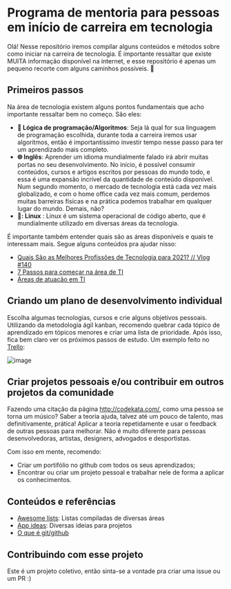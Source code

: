 # Programa de mentoria para pessoas em início de carreira em tecnologia

Olá! Nesse repositório iremos compilar alguns conteúdos e métodos sobre como iniciar na carreira de tecnologia. É importante ressaltar que existe MUITA informação disponível na internet, e esse repositório é apenas um pequeno recorte com alguns caminhos possíveis. 🌈

## Primeiros passos

Na área de tecnologia existem alguns pontos fundamentais que acho importante ressaltar bem no começo. São eles:


- **🤖 Lógica de programação/Algoritmos**: Seja lá qual for sua linguagem de programação escolhida, durante toda a carreira iremos usar algoritmos, então é importantíssimo investir tempo nesse passo para ter um aprendizado mais completo. 
- **🌐 Inglês**: Aprender um idioma mundialmente falado irá abrir muitas portas no seu desenvolvimento. No início, é possível consumir conteúdos, cursos e artigos escritos por pessoas do mundo todo, e essa é uma expansão incrível da quantidade de conteúdo disponível. Num segundo momento, o mercado de tecnologia está cada vez mais globalizado, e com o home office cada vez mais comum, perdemos muitas barreiras físicas e na prática podemos trabalhar em qualquer lugar do mundo. Demais, não?
- **🐧: Linux** : Linux é um sistema operacional de código aberto, que é mundialmente utilizado em diversas áreas da tecnologia. 

É importante também entender quais são as áreas disponíveis e quais te interessam mais. Segue alguns conteúdos pra ajudar nisso:
- [Quais São as Melhores Profissões de Tecnologia para 2021? // Vlog #140](https://www.youtube.com/watch?v=AycZPxzTo90&ab_channel=C%C3%B3digoFonteTVC%C3%B3digoFonteTV)
- [7 Passos para começar na área de TI](https://www.youtube.com/watch?v=UfuSVItLKEk&ab_channel=OBrunoGermano)
- [Áreas de atuação em TI](https://www.youtube.com/watch?v=quSLB3dz-OM&ab_channel=CanalTI)

## Criando um plano de desenvolvimento individual 

Escolha algumas tecnologias, cursos e crie alguns objetivos pessoais. Utilizando da metodologia ágil kanban, recomendo quebrar cada tópico de aprendizado em tópicos menores e criar uma lista de prioridade. Após isso, fica bem claro ver os próximos passos de estudo. Um exemplo feito no [Trello](https://trello.com/):

![image](https://user-images.githubusercontent.com/9268203/119709584-c0ab6680-be33-11eb-818e-6c22c4fc2bb5.png)


## Criar projetos pessoais e/ou contribuir em outros projetos da comunidade

Fazendo uma citação da página http://codekata.com/, como uma pessoa se torna um músico? Saber a teoria ajuda, talvez até um pouco de talento, mas definitivamente,  prática! Aplicar a teoria repetidamente e usar o feedback de outras pessoas para melhorar. Não é muito diferente para pessoas desenvolvedoras, artistas, designers, advogados e desportistas.

Com isso em mente, recomendo:
- Criar um portifólio no github com todos os seus aprendizados;
- Encontrar ou criar um projeto pessoal e trabalhar nele de forma a aplicar os conhecimentos.


## Conteúdos e referências 
- [Awesome lists](https://github.com/topics/awesome): Listas compiladas de diversas áreas
- [App ideas](https://github.com/florinpop17/app-ideas): Diversas ideias para projetos
- [O que é git/github](https://www.youtube.com/watch?v=ZDo_f3ZibFA&ab_channel=OBrunoGermanoOBrunoGermano)

## Contribuindo com esse projeto

Este é um projeto coletivo, então sinta-se a vontade pra criar uma issue ou um PR :) 
